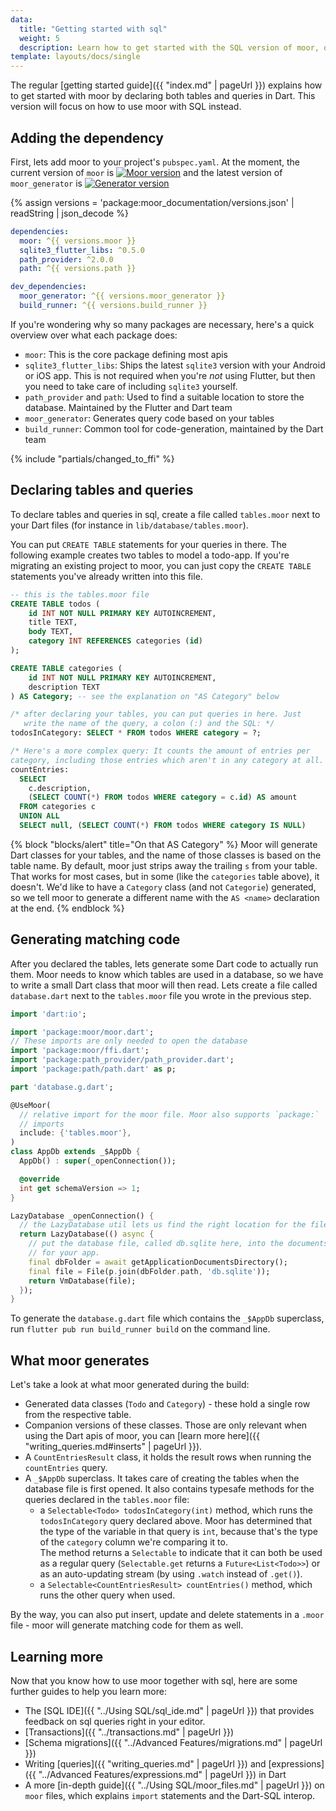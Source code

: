 ```yaml
---
data:
  title: "Getting started with sql"
  weight: 5
  description: Learn how to get started with the SQL version of moor, or how to migrate an existing project to moor.
template: layouts/docs/single
---
```


The regular [getting started guide]({{ "index.md" | pageUrl }}) explains how to get started with moor by
declaring both tables and queries in Dart. This version will focus on how to use moor with SQL instead.

## Adding the dependency
First, lets add moor to your project's `pubspec.yaml`.
At the moment, the current version of `moor` is [![Moor version](https://img.shields.io/pub/v/moor.svg)](https://pub.dev/packages/moor)
and the latest version of `moor_generator` is [![Generator version](https://img.shields.io/pub/v/moor_generator.svg)](https://pub.dev/packages/moor_generator)

{% assign versions = 'package:moor_documentation/versions.json' | readString | json_decode %}

```yaml
dependencies:
  moor: ^{{ versions.moor }}
  sqlite3_flutter_libs: ^0.5.0
  path_provider: ^2.0.0
  path: ^{{ versions.path }}

dev_dependencies:
  moor_generator: ^{{ versions.moor_generator }}
  build_runner: ^{{ versions.build_runner }}
```

If you're wondering why so many packages are necessary, here's a quick overview over what each package does:

- `moor`: This is the core package defining most apis
- `sqlite3_flutter_libs`: Ships the latest `sqlite3` version with your Android or iOS app. This is not required when you're _not_ using Flutter,
  but then you need to take care of including `sqlite3` yourself.
- `path_provider` and `path`: Used to find a suitable location to store the database. Maintained by the Flutter and Dart team
- `moor_generator`: Generates query code based on your tables
- `build_runner`: Common tool for code-generation, maintained by the Dart team

{% include "partials/changed_to_ffi" %}

## Declaring tables and queries

To declare tables and queries in sql, create a file called `tables.moor`
next to your Dart files (for instance in `lib/database/tables.moor`).

You can put `CREATE TABLE` statements for your queries in there.
The following example creates two tables to model a todo-app. If you're
migrating an existing project to moor, you can just copy the `CREATE TABLE`
statements you've already written into this file.
```sql
-- this is the tables.moor file
CREATE TABLE todos (
    id INT NOT NULL PRIMARY KEY AUTOINCREMENT,
    title TEXT,
    body TEXT,
    category INT REFERENCES categories (id)
);

CREATE TABLE categories (
    id INT NOT NULL PRIMARY KEY AUTOINCREMENT,
    description TEXT
) AS Category; -- see the explanation on "AS Category" below

/* after declaring your tables, you can put queries in here. Just
   write the name of the query, a colon (:) and the SQL: */
todosInCategory: SELECT * FROM todos WHERE category = ?;

/* Here's a more complex query: It counts the amount of entries per 
category, including those entries which aren't in any category at all. */
countEntries:     
  SELECT
    c.description,
    (SELECT COUNT(*) FROM todos WHERE category = c.id) AS amount
  FROM categories c
  UNION ALL
  SELECT null, (SELECT COUNT(*) FROM todos WHERE category IS NULL)
```

{% block "blocks/alert" title="On that AS Category" %}
Moor will generate Dart classes for your tables, and the name of those
classes is based on the table name. By default, moor just strips away
the trailing `s` from your table. That works for most cases, but in some
(like the `categories` table above), it doesn't. We'd like to have a
`Category` class (and not `Categorie`) generated, so we tell moor to
generate a different name with the `AS <name>` declaration at the end.
{% endblock %}

## Generating matching code

After you declared the tables, lets generate some Dart code to actually
run them. Moor needs to know which tables are used in a database, so we
have to write a small Dart class that moor will then read. Lets create
a file called `database.dart` next to the `tables.moor` file you wrote
in the previous step.

```dart
import 'dart:io';

import 'package:moor/moor.dart';
// These imports are only needed to open the database
import 'package:moor/ffi.dart';
import 'package:path_provider/path_provider.dart';
import 'package:path/path.dart' as p;

part 'database.g.dart';

@UseMoor(
  // relative import for the moor file. Moor also supports `package:`
  // imports
  include: {'tables.moor'},
)
class AppDb extends _$AppDb {
  AppDb() : super(_openConnection());

  @override
  int get schemaVersion => 1;
}

LazyDatabase _openConnection() {
  // the LazyDatabase util lets us find the right location for the file async.
  return LazyDatabase(() async {
    // put the database file, called db.sqlite here, into the documents folder
    // for your app.
    final dbFolder = await getApplicationDocumentsDirectory();
    final file = File(p.join(dbFolder.path, 'db.sqlite'));
    return VmDatabase(file);
  });
}
```

To generate the `database.g.dart` file which contains the `_$AppDb`
superclass, run `flutter pub run build_runner build` on the command 
line.

## What moor generates

Let's take a look at what moor generated during the build:

- Generated data classes (`Todo` and `Category`) - these hold a single
  row from the respective table.
- Companion versions of these classes. Those are only relevant when 
  using the Dart apis of moor, you can [learn more here]({{ "writing_queries.md#inserts" | pageUrl }}).
- A `CountEntriesResult` class, it holds the result rows when running the
  `countEntries` query.
- A `_$AppDb` superclass. It takes care of creating the tables when
  the database file is first opened. It also contains typesafe methods
  for the queries declared in the `tables.moor` file:
  - a `Selectable<Todo> todosInCategory(int)` method, which runs the
    `todosInCategory` query declared above. Moor has determined that the
    type of the variable in that query is `int`, because that's the type
    of the `category` column we're comparing it to.   
    The method returns a `Selectable` to indicate that it can both be
    used as a regular query (`Selectable.get` returns a `Future<List<Todo>>`)
    or as an auto-updating stream (by using `.watch` instead of `.get()`).
  - a `Selectable<CountEntriesResult> countEntries()` method, which runs
    the other query when used.

By the way, you can also put insert, update and delete statements in
a `.moor` file - moor will generate matching code for them as well.

## Learning more

Now that you know how to use moor together with sql, here are some
further guides to help you learn more:

- The [SQL IDE]({{ "../Using SQL/sql_ide.md" | pageUrl }}) that provides feedback on sql queries right in your editor.
- [Transactions]({{ "../transactions.md" | pageUrl }})
- [Schema migrations]({{ "../Advanced Features/migrations.md" | pageUrl }})
- Writing [queries]({{ "writing_queries.md" | pageUrl }}) and
  [expressions]({{ "../Advanced Features/expressions.md" | pageUrl }}) in Dart
- A more [in-depth guide]({{ "../Using SQL/moor_files.md" | pageUrl }}) 
  on `moor` files, which explains `import` statements and the Dart-SQL interop.